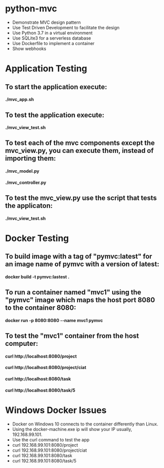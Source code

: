 # python-mvc
* Demonstrate MVC design pattern 
* Use Test Driven Development to facilitate the design
* Use Python 3.7 in a virtual environment
* Use SQLite3 for a serverless database
* Use Dockerfile to implement a container
* Show webhooks

# Application Testing
## To start the application execute:

#### ./mvc_app.sh

## To test the application execute:

#### ./mvc_view_test.sh

## To test each of the mvc components except the mvc_view.py, you can execute them, instead of importing them:

#### ./mvc_model.py
#### ./mvc_controller.py

## To test the mvc_view.py use the script that tests the applicaton: 

#### ./mvc_view_test.sh

# Docker Testing
## To build image with a tag of "pymvc:latest" for an image name of pymvc with a version of latest:

#### docker build -t pymvc:lastest .

## To run a container named "mvc1" using the "pymvc" image which maps the host port 8080 to the container 8080:

#### docker run -p 8080:8080 --name mvc1 pymvc 

## To test the "mvc1" container from the host computer:

#### curl http://localhost:8080/project
#### curl http://localhost:8080/project/ciat
#### curl http://localhost:8080/task
#### curl http://localhost:8080/task/5

# Windows Docker Issues
* Docker on Windows 10 connects to the container differently than Linux.
* Using the docker-machine.exe  ip will show your IP usually, 192.168.99.101.
* Use the curl command to test the app
* curl 192.168.99.101:8080/project
* curl 192.168.99.101:8080/project/ciat
* curl 192.168.99.101:8080/task
* curl 192.168.99.101:8080/task/5
